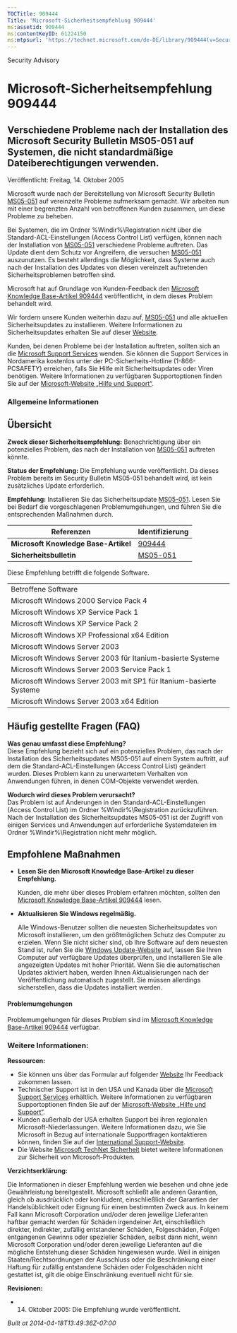 ```yaml
---
TOCTitle: 909444
Title: 'Microsoft-Sicherheitsempfehlung 909444'
ms:assetid: 909444
ms:contentKeyID: 61224150
ms:mtpsurl: 'https://technet.microsoft.com/de-DE/library/909444(v=Security.10)'
---
```


Security Advisory

Microsoft-Sicherheitsempfehlung 909444
======================================

Verschiedene Probleme nach der Installation des Microsoft Security Bulletin MS05-051 auf Systemen, die nicht standardmäßige Dateiberechtigungen verwenden.
----------------------------------------------------------------------------------------------------------------------------------------------------------

Veröffentlicht: Freitag, 14. Oktober 2005

Microsoft wurde nach der Bereitstellung von Microsoft Security Bulletin [MS05-051](http://www.microsoft.com/germany/technet/sicherheit/bulletins/ms05-051.mspx) auf vereinzelte Probleme aufmerksam gemacht. Wir arbeiten nun mit einer begrenzten Anzahl von betroffenen Kunden zusammen, um diese Probleme zu beheben.

Bei Systemen, die im Ordner %Windir%\\Registration nicht über die Standard-ACL-Einstellungen (Access Control List) verfügen, können nach der Installation von [MS05-051](http://www.microsoft.com/germany/technet/sicherheit/bulletins/ms05-051.mspx) verschiedene Probleme auftreten. Das Update dient dem Schutz vor Angreifern, die versuchen [MS05-051](http://www.microsoft.com/germany/technet/sicherheit/bulletins/ms05-051.mspx) auszunutzen. Es besteht allerdings die Möglichkeit, dass Systeme auch nach der Installation des Updates von diesen vereinzelt auftretenden Sicherheitsproblemen betroffen sind.

Microsoft hat auf Grundlage von Kunden-Feedback den [Microsoft Knowledge Base-Artikel 909444](http://support.microsoft.com/kb/909444/en-us) veröffentlicht, in dem dieses Problem behandelt wird.

Wir fordern unsere Kunden weiterhin dazu auf, [MS05-051](http://www.microsoft.com/germany/technet/sicherheit/bulletins/ms05-051.mspx) und alle aktuellen Sicherheitsupdates zu installieren. Weitere Informationen zu Sicherheitsupdates erhalten Sie auf dieser [Website](http://www.microsoft.com/security/).

Kunden, bei denen Probleme bei der Installation auftreten, sollten sich an die [Microsoft Support Services](http://go.microsoft.com/fwlink/?linkid=21131) wenden. Sie können die Support Services in Nordamerika kostenlos unter der PC-Sicherheits-Hotline (1-866-PCSAFETY) erreichen, falls Sie Hilfe mit Sicherheitsupdates oder Viren benötigen. Weitere Informationen zu verfügbaren Supportoptionen finden Sie auf der [Microsoft-Website „Hilfe und Support“](http://support.microsoft.com/).

### Allgemeine Informationen

Übersicht
---------

**Zweck dieser Sicherheitsempfehlung:** Benachrichtigung über ein potenzielles Problem, das nach der Installation von [MS05-051](http://www.microsoft.com/germany/technet/sicherheit/bulletins/ms05-051.mspx) auftreten könnte.

**Status der Empfehlung:** Die Empfehlung wurde veröffentlicht. Da dieses Problem bereits im Security Bulletin MS05-051 behandelt wird, ist kein zusätzliches Update erforderlich.

**Empfehlung:** Installieren Sie das Sicherheitsupdate [MS05-051](http://www.microsoft.com/germany/technet/sicherheit/bulletins/ms05-051.mspx). Lesen Sie bei Bedarf die vorgeschlagenen Problemumgehungen, und führen Sie die entsprechenden Maßnahmen durch.

| Referenzen                           | Identifizierung                                                                         |
|--------------------------------------|-----------------------------------------------------------------------------------------|
| **Microsoft Knowledge Base-Artikel** | [909444](http://support.microsoft.com/kb/909444/en-us)                                  |
| **Sicherheitsbulletin**              | [MS05-051](http://www.microsoft.com/germany/technet/sicherheit/bulletins/ms05-051.mspx) |

Diese Empfehlung betrifft die folgende Software.

|                                                                    |
|--------------------------------------------------------------------|
| Betroffene Software                                                |
| Microsoft Windows 2000 Service Pack 4                              |
| Microsoft Windows XP Service Pack 1                                |
| Microsoft Windows XP Service Pack 2                                |
| Microsoft Windows XP Professional x64 Edition                      |
| Microsoft Windows Server 2003                                      |
| Microsoft Windows Server 2003 für Itanium-basierte Systeme         |
| Microsoft Windows Server 2003 Service Pack 1                       |
| Microsoft Windows Server 2003 mit SP1 für Itanium-basierte Systeme |
| Microsoft Windows Server 2003 x64 Edition                          |

Häufig gestellte Fragen (FAQ)
-----------------------------

**Was genau umfasst diese Empfehlung?**  
Diese Empfehlung bezieht sich auf ein potenzielles Problem, das nach der Installation des Sicherheitsupdates MS05-051 auf einem System auftritt, auf dem die Standard-ACL-Einstellungen (Access Control List) geändert wurden. Dieses Problem kann zu unerwartetem Verhalten von Anwendungen führen, in denen COM-Objekte verwendet werden.

**Wodurch wird dieses Problem verursacht?**  
Das Problem ist auf Änderungen in den Standard-ACL-Einstellungen (Access Control List) im Ordner %Windir%\\Registration zurückzuführen. Nach der Installation des Sicherheitsupdates MS05-051 ist der Zugriff von einigen Services und Anwendungen auf erforderliche Systemdateien im Ordner %Windir%\\Registration nicht mehr möglich.

Empfohlene Maßnahmen
--------------------

-   **Lesen Sie den Microsoft Knowledge Base-Artikel zu dieser Empfehlung.**

    Kunden, die mehr über dieses Problem erfahren möchten, sollten den [Microsoft Knowledge Base-Artikel 909444](http://support.microsoft.com/kb/909444/en-us) lesen.

-   **Aktualisieren Sie Windows regelmäßig.**

    Alle Windows-Benutzer sollten die neuesten Sicherheitsupdates von Microsoft installieren, um den größtmöglichen Schutz des Computer zu erzielen. Wenn Sie nicht sicher sind, ob Ihre Software auf dem neuesten Stand ist, rufen Sie die [Windows Update-Website](http://windowsupdate.microsoft.com/) auf, lassen Sie Ihren Computer auf verfügbare Updates überprüfen, und installieren Sie alle angezeigten Updates mit hoher Priorität. Wenn Sie die automatischen Updates aktiviert haben, werden Ihnen Aktualisierungen nach der Veröffentlichung automatisch zugestellt. Sie müssen allerdings sicherstellen, dass die Updates installiert werden.

#### Problemumgehungen

Problemumgehungen für dieses Problem sind im [Microsoft Knowledge Base-Artikel 909444](http://support.microsoft.com/kb/909444/en-us) verfügbar.

### Weitere Informationen:

**Ressourcen:**

-   Sie können uns über das Formular auf folgender [Website](https://support.microsoft.com/common/survey.aspx?scid=sw;en;1257&amp;showpage=1&amp;ws=technet&amp;sd=tech) Ihr Feedback zukommen lassen.
-   Technischer Support ist in den USA und Kanada über die [Microsoft Support Services](http://go.microsoft.com/fwlink/?linkid=21131) erhältlich. Weitere Informationen zu verfügbaren Supportoptionen finden Sie auf der [Microsoft-Website „Hilfe und Support“](http://support.microsoft.com/).
-   Kunden außerhalb der USA erhalten Support bei ihren regionalen Microsoft-Niederlassungen. Weitere Informationen dazu, wie Sie Microsoft in Bezug auf internationale Supportfragen kontaktieren können, finden Sie auf der [International Support-Website](http://go.microsoft.com/fwlink/?linkid=21155).
-   Die Website [Microsoft TechNet Sicherheit](http://www.microsoft.com/germany/technet/sicherheit/default.mspx) bietet weitere Informationen zur Sicherheit von Microsoft-Produkten.

**Verzichtserklärung:**

Die Informationen in dieser Empfehlung werden wie besehen und ohne jede Gewährleistung bereitgestellt. Microsoft schließt alle anderen Garantien, gleich ob ausdrücklich oder konkludent, einschließlich der Garantien der Handelsüblichkeit oder Eignung für einen bestimmten Zweck aus. In keinem Fall kann Microsoft Corporation und/oder deren jeweilige Lieferanten haftbar gemacht werden für Schäden irgendeiner Art, einschließlich direkter, indirekter, zufällig entstandener Schäden, Folgeschäden, Folgen entgangenen Gewinns oder spezieller Schäden, selbst dann nicht, wenn Microsoft Corporation und/oder deren jeweilige Lieferanten auf die mögliche Entstehung dieser Schäden hingewiesen wurde. Weil in einigen Staaten/Rechtsordnungen der Ausschluss oder die Beschränkung einer Haftung für zufällig entstandene Schäden oder Folgeschäden nicht gestattet ist, gilt die obige Einschränkung eventuell nicht für sie.

**Revisionen:**

-   14. Oktober 2005: Die Empfehlung wurde veröffentlicht.

*Built at 2014-04-18T13:49:36Z-07:00*
